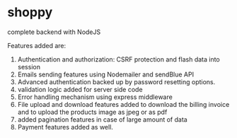 # shoppy
complete backend with NodeJS

Features added are:
1. Authentication and authorization: CSRF protection and flash data into session
2. Emails sending features using Nodemailer and sendBlue API
3. Advanced authentication backed up by password resetting options.
4. validation logic added for server side code
5. Error handling mechanism using express middleware
6. File upload and download features added to download the billing invoice and to upload the products image as jpeg or as pdf
7. added pagination features in case of large amount of data
8. Payment features added as well.
